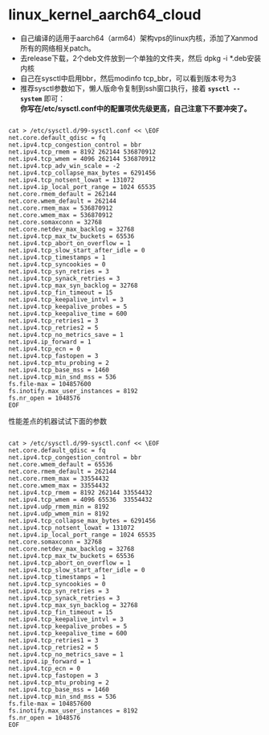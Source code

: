 # linux_kernel_aarch64_cloud

* 自己编译的适用于aarch64（arm64）架构vps的linux内核，添加了Xanmod 所有的网络相关patch。   
* 去release下载，2个deb文件放到一个单独的文件夹，然后 dpkg -i *.deb安装内核  
* 自己在sysctl中启用bbr，然后modinfo tcp_bbr，可以看到版本号为3  
* 推荐sysctl参数如下，懒人版命令复制到ssh窗口执行，接着 **`sysctl --system`** 即可：  
**你写在/etc/sysctl.conf中的配置项优先级更高，自己注意下不要冲突了。**  

<pre><code>
cat > /etc/sysctl.d/99-sysctl.conf << \EOF
net.core.default_qdisc = fq
net.ipv4.tcp_congestion_control = bbr
net.ipv4.tcp_rmem = 8192 262144 536870912
net.ipv4.tcp_wmem = 4096 262144 536870912
net.ipv4.tcp_adv_win_scale = -2
net.ipv4.tcp_collapse_max_bytes = 6291456
net.ipv4.tcp_notsent_lowat = 131072
net.ipv4.ip_local_port_range = 1024 65535
net.core.rmem_default = 262144
net.core.wmem_default = 262144
net.core.rmem_max = 536870912
net.core.wmem_max = 536870912
net.core.somaxconn = 32768
net.core.netdev_max_backlog = 32768
net.ipv4.tcp_max_tw_buckets = 65536
net.ipv4.tcp_abort_on_overflow = 1
net.ipv4.tcp_slow_start_after_idle = 0
net.ipv4.tcp_timestamps = 1
net.ipv4.tcp_syncookies = 0
net.ipv4.tcp_syn_retries = 3
net.ipv4.tcp_synack_retries = 3
net.ipv4.tcp_max_syn_backlog = 32768
net.ipv4.tcp_fin_timeout = 15
net.ipv4.tcp_keepalive_intvl = 3
net.ipv4.tcp_keepalive_probes = 5
net.ipv4.tcp_keepalive_time = 600
net.ipv4.tcp_retries1 = 3
net.ipv4.tcp_retries2 = 5
net.ipv4.tcp_no_metrics_save = 1
net.ipv4.ip_forward = 1
net.ipv4.tcp_ecn = 0
net.ipv4.tcp_fastopen = 3
net.ipv4.tcp_mtu_probing = 2
net.ipv4.tcp_base_mss = 1460
net.ipv4.tcp_min_snd_mss = 536
fs.file-max = 104857600
fs.inotify.max_user_instances = 8192
fs.nr_open = 1048576
EOF
</code></pre>

性能差点的机器试试下面的参数

<pre><code>
cat > /etc/sysctl.d/99-sysctl.conf << \EOF
net.core.default_qdisc = fq
net.ipv4.tcp_congestion_control = bbr
net.core.wmem_default = 65536
net.core.rmem_default = 262144
net.core.rmem_max = 33554432
net.core.wmem_max = 33554432
net.ipv4.tcp_rmem = 8192 262144 33554432
net.ipv4.tcp_wmem = 4096 65536  33554432
net.ipv4.udp_rmem_min = 8192
net.ipv4.udp_wmem_min = 8192
net.ipv4.tcp_collapse_max_bytes = 6291456
net.ipv4.tcp_notsent_lowat = 131072
net.ipv4.ip_local_port_range = 1024 65535
net.core.somaxconn = 32768
net.core.netdev_max_backlog = 32768
net.ipv4.tcp_max_tw_buckets = 65536
net.ipv4.tcp_abort_on_overflow = 1
net.ipv4.tcp_slow_start_after_idle = 0
net.ipv4.tcp_timestamps = 1
net.ipv4.tcp_syncookies = 0
net.ipv4.tcp_syn_retries = 3
net.ipv4.tcp_synack_retries = 3
net.ipv4.tcp_max_syn_backlog = 32768
net.ipv4.tcp_fin_timeout = 15
net.ipv4.tcp_keepalive_intvl = 3
net.ipv4.tcp_keepalive_probes = 5
net.ipv4.tcp_keepalive_time = 600
net.ipv4.tcp_retries1 = 3
net.ipv4.tcp_retries2 = 5
net.ipv4.tcp_no_metrics_save = 1
net.ipv4.ip_forward = 1
net.ipv4.tcp_ecn = 0
net.ipv4.tcp_fastopen = 3
net.ipv4.tcp_mtu_probing = 2
net.ipv4.tcp_base_mss = 1460
net.ipv4.tcp_min_snd_mss = 536
fs.file-max = 104857600
fs.inotify.max_user_instances = 8192
fs.nr_open = 1048576
EOF
</code></pre>
